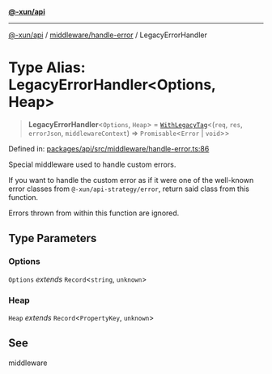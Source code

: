 [**@-xun/api**](../../../README.md)

***

[@-xun/api](../../../README.md) / [middleware/handle-error](../README.md) / LegacyErrorHandler

# Type Alias: LegacyErrorHandler\<Options, Heap\>

> **LegacyErrorHandler**\<`Options`, `Heap`\> = [`WithLegacyTag`](../../../types/type-aliases/WithLegacyTag.md)\<(`req`, `res`, `errorJson`, `middlewareContext`) => `Promisable`\<`Error` \| `void`\>\>

Defined in: [packages/api/src/middleware/handle-error.ts:86](https://github.com/Xunnamius/api-utils/blob/57bcbde0493ed3285651262eed2a32e963f10249/packages/api/src/middleware/handle-error.ts#L86)

Special middleware used to handle custom errors.

If you want to handle the custom error as if it were one of the well-known
error classes from `@-xun/api-strategy/error`, return said class from this
function.

Errors thrown from within this function are ignored.

## Type Parameters

### Options

`Options` *extends* `Record`\<`string`, `unknown`\>

### Heap

`Heap` *extends* `Record`\<`PropertyKey`, `unknown`\>

## See

middleware
